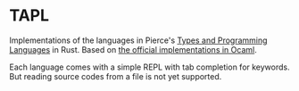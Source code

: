 # TAPL

Implementations of the languages in Pierce's [Types and Programming Languages](https://www.cis.upenn.edu/~bcpierce/tapl/) in Rust. Based on [the official implementations in Ocaml](https://github.com/mspertus/TAPL).

Each language comes with a simple REPL with tab completion for keywords. But reading source codes from a file is not yet supported.
